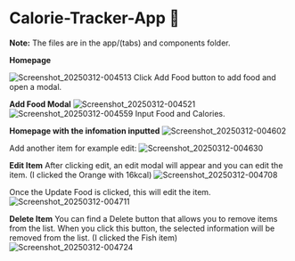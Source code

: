 # Calorie-Tracker-App 👋

**Note:** The files are in the app/(tabs) and components folder.


**Homepage**




![Screenshot_20250312-004513](https://github.com/user-attachments/assets/43a92794-b451-44be-a614-83a7e8a5e603)
Click Add Food button to add food and open a modal.


**Add Food Modal**
![Screenshot_20250312-004521](https://github.com/user-attachments/assets/03f4763d-901b-443e-b088-253b54ed5aba)
![Screenshot_20250312-004559](https://github.com/user-attachments/assets/3d0722f4-e3ee-4737-8875-6c51afbbf071)
Input Food and Calories.


**Homepage with the infomation inputted**
![Screenshot_20250312-004602](https://github.com/user-attachments/assets/3429c7ad-e995-4165-9fed-5412d62410c2)

Add another item for example edit:
![Screenshot_20250312-004630](https://github.com/user-attachments/assets/8ce95332-0daa-474c-8757-1c5e741ba01d)


**Edit Item** 
After clicking edit, an edit modal will appear and you can edit the item. (I clicked the Orange with 16kcal)
![Screenshot_20250312-004708](https://github.com/user-attachments/assets/2496744c-68a8-4118-a5e9-b6c6bdc1d738)

Once the Update Food is clicked, this will edit the item.
![Screenshot_20250312-004711](https://github.com/user-attachments/assets/12817590-0c21-4205-a88b-de0ef930a2bb)


**Delete Item** 
You can find a Delete button that allows you to remove items from the list. When you click this button, the selected information will be removed from the list.  (I clicked the Fish item)
![Screenshot_20250312-004724](https://github.com/user-attachments/assets/f14e3f20-4cfe-41cb-b41b-8e03b3d2a0ec)


